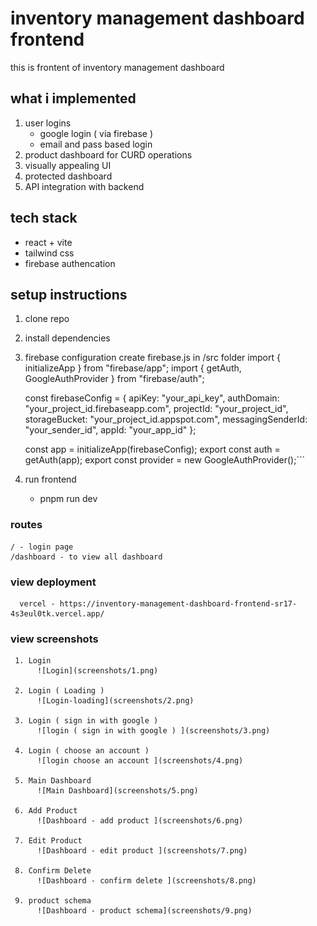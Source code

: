 # inventory management dashboard frontend 

this is frontent of inventory management dashboard

## what i implemented 
1. user logins
     - google login ( via firebase )
     - email and pass based login
3. product dashboard for CURD operations
4. visually appealing UI
5. protected dashboard
6. API integration with backend

## tech stack 
  - react + vite
  - tailwind css
  - firebase authencation

## setup instructions 
  1. clone repo
  2. install dependencies
  3. firebase configuration
      create firebase.js in /src folder
      import { initializeApp } from "firebase/app";
      import { getAuth, GoogleAuthProvider } from "firebase/auth";

      const firebaseConfig = {
        apiKey: "your_api_key",
        authDomain: "your_project_id.firebaseapp.com",
        projectId: "your_project_id",
        storageBucket: "your_project_id.appspot.com",
        messagingSenderId: "your_sender_id",
        appId: "your_app_id"
      };

      const app = initializeApp(firebaseConfig);
      export const auth = getAuth(app);
      export const provider = new GoogleAuthProvider();```


  4. run frontend
       - pnpm run dev
    


  ### routes 

    / - login page 
    /dashboard - to view all dashboard


  ### view deployment 

      vercel - https://inventory-management-dashboard-frontend-sr17-4s3eul0tk.vercel.app/


### view screenshots 

      
     1. Login
          ![Login](screenshots/1.png)

     2. Login ( Loading ) 
          ![Login-loading](screenshots/2.png)
     
     3. Login ( sign in with google ) 
          ![login ( sign in with google ) ](screenshots/3.png)

     4. Login ( choose an account ) 
          ![login choose an account ](screenshots/4.png)

     5. Main Dashboard
          ![Main Dashboard](screenshots/5.png)

     6. Add Product 
          ![Dashboard - add product ](screenshots/6.png)

     7. Edit Product 
          ![Dashboard - edit product ](screenshots/7.png)

     8. Confirm Delete 
          ![Dashboard - confirm delete ](screenshots/8.png)

     9. product schema 
          ![Dashboard - product schema](screenshots/9.png)


      








       
